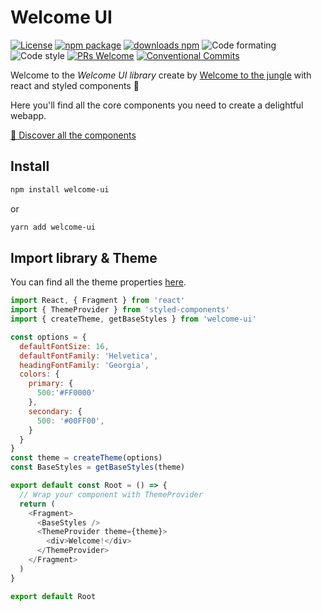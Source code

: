 # Welcome UI

[![License](https://img.shields.io/npm/l/welcome-ui.svg)](https://github.com/WTTJ/welcome-ui/blob/master/LICENSE) [![npm package](https://img.shields.io/npm/v/welcome-ui/latest.svg)](https://www.npmjs.com/package/welcome-ui) [![downloads npm](https://img.shields.io/npm/dw/welcome-ui.svg)](https://www.npmjs.com/package/welcome-ui) ![Code formating](https://img.shields.io/badge/code%20formating-prettier-blue.svg) ![Code style](https://img.shields.io/badge/code%20style-styled--components-ff69b4.svg) [![PRs Welcome](https://img.shields.io/badge/PRs-welcome-mediumspringgreen.svg)](https://github.com/WTTJ/welcome-ui/blob/master/CONTRIBUTING.md) [![Conventional Commits](https://img.shields.io/badge/Conventional%20Commits-1.0.0-yellow.svg)](https://conventionalcommits.org)

Welcome to the _Welcome UI library_ create by [Welcome to the jungle](http://www.welcometothejungle.co) with react and styled components 💅

Here you'll find all the core components you need to create a delightful webapp.

[🌴 Discover all the components](https://welcome-ui.now.sh)

## Install

```bash
npm install welcome-ui
```

or

```bash
yarn add welcome-ui
```

## Import library & Theme

You can find all the theme properties [here](https://welcome-ui.now.sh/themes).

```javascript
import React, { Fragment } from 'react'
import { ThemeProvider } from 'styled-components'
import { createTheme, getBaseStyles } from 'welcome-ui'

const options = {
  defaultFontSize: 16,
  defaultFontFamily: 'Helvetica',
  headingFontFamily: 'Georgia',
  colors: {
    primary: {
      500:'#FF0000'
    },
    secondary: {
      500: '#00FF00',
    }
  }
}
const theme = createTheme(options)
const BaseStyles = getBaseStyles(theme)

export default const Root = () => {
  // Wrap your component with ThemeProvider
  return (
    <Fragment>
      <BaseStyles />
      <ThemeProvider theme={theme}>
        <div>Welcome!</div>
      </ThemeProvider>
    </Fragment>
  )
}

export default Root
```
